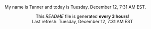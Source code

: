 My name is Tanner and today is Tuesday, December 12, 7:31 AM EST.

<p align="center">This <i>README</i> file is generated <b>every 3 hours</b>!</br>Last refresh: Tuesday, December 12, 7:31 AM EST<br /></p>
